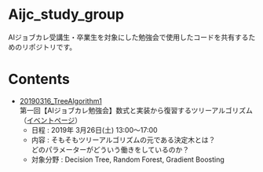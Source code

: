 # Aijc_study_group
AIジョブカレ受講生・卒業生を対象にした勉強会で使用したコードを共有するためのリポジトリです。    

# Contents  
* [20190316_TreeAlgorithm1](https://github.com/wmichi/Aijc_study_group/tree/master/20190316_TreeAlgorithm1)  
第一回【AIジョブカレ勉強会】数式と実装から復習するツリーアルゴリズム（[イベントページ](https://connpass.com/event/121551/)）  
  * 日程 : 2019年 3月26日(土) 13:00～17:00
  * 内容 : そもそもツリーアルゴリズムの元である決定木とは？  
  どのパラメーターがどういう働きをしているのか？
  * 対象分野 : Decision Tree, Random Forest, Gradient Boosting
